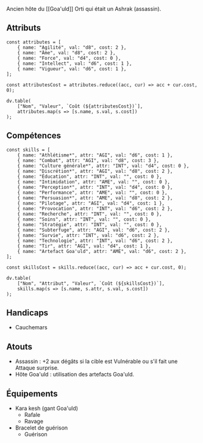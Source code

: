 Ancien hôte du [[Goa'uld]] Orti qui était un Ashrak (assassin).
## Attributs

```dataviewjs
const attributes = [
	{ name: "Agilité", val: "d8", cost: 2 },
	{ name: "Âme", val: "d8", cost: 2 },
	{ name: "Force", val: "d4", cost: 0 },
	{ name: "Intellect", val: "d6", cost: 1 },
	{ name: "Vigueur", val: "d6", cost: 1 },
];

const attributesCost = attributes.reduce((acc, cur) => acc + cur.cost, 0);

dv.table(
	["Nom", "Valeur", `Coût (${attributesCost})`],
	attributes.map(s => [s.name, s.val, s.cost])
);
```
## Compétences

```dataviewjs
const skills = [
	{ name: "Athlétisme*", attr: "AGI", val: "d6", cost: 1 },
	{ name: "Combat", attr: "AGI", val: "d8", cost: 3 },
	{ name: "Culture générale*", attr: "INT", val: "d4", cost: 0 },
	{ name: "Discrétion*", attr: "AGI", val: "d8", cost: 2 },
	{ name: "Éducation", attr: "INT", val: "", cost: 0 },
	{ name: "Intimidation", attr: "AME", val: "", cost: 0 },
	{ name: "Perception*", attr: "INT", val: "d4", cost: 0 },
	{ name: "Performance", attr: "AME", val: "", cost: 0 },
	{ name: "Persuasion*", attr: "AME", val: "d8", cost: 2 },
	{ name: "Pilotage", attr: "AGI", val: "d4", cost: 1 },
	{ name: "Provocation", attr: "INT", val: "d6", cost: 2 },
	{ name: "Recherche", attr: "INT", val: "", cost: 0 },
	{ name: "Soins", attr: "INT", val: "", cost: 0 },
	{ name: "Stratégie", attr: "INT", val: "", cost: 0 },
	{ name: "Subterfuge", attr: "AGI", val: "d6", cost: 2 },
	{ name: "Survie", attr: "INT", val: "d6", cost: 2 },
	{ name: "Technologie", attr: "INT", val: "d6", cost: 2 },
	{ name: "Tir", attr: "AGI", val: "d4", cost: 1 },
	{ name: "Artefact Goa'uld", attr: "AME", val: "d6", cost: 2 },
];

const skillsCost = skills.reduce((acc, cur) => acc + cur.cost, 0);

dv.table(
	["Nom", "Attribut", "Valeur", `Coût (${skillsCost})`],
	skills.map(s => [s.name, s.attr, s.val, s.cost])
);
```

## Handicaps

- Cauchemars

## Atouts

- Assassin : +2 aux dégâts si la cible est Vulnérable ou s'il fait une Attaque surprise.
- Hôte Goa'uld : utilisation des artefacts Goa'uld.
## Équipements

- Kara kesh (gant Goa'uld)
	- Rafale
	- Ravage
- Bracelet de guérison
	- Guérison
